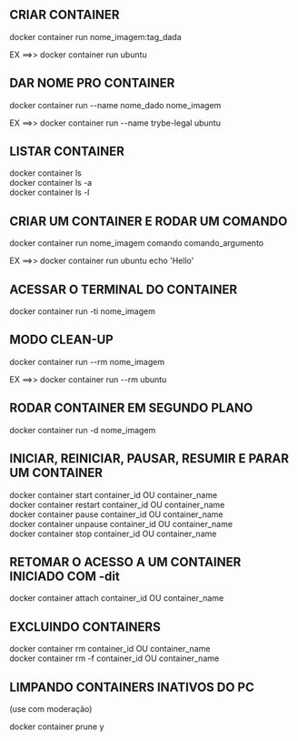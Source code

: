 ## CRIAR CONTAINER 

docker container run nome_imagem:tag_dada

EX ==>> docker container run ubuntu <!-- (sem tag) -->


## DAR NOME PRO CONTAINER 

docker container run --name nome_dado nome_imagem

EX ==>> docker container run --name trybe-legal ubuntu

## LISTAR CONTAINER

docker container ls \
docker container ls -a \
docker container ls -l

## CRIAR UM CONTAINER E RODAR UM COMANDO 

docker container run nome_imagem comando comando_argumento

EX ==>> docker container run ubuntu echo 'Hello'

## ACESSAR O TERMINAL DO CONTAINER

docker container run -ti nome_imagem

## MODO CLEAN-UP

docker container run --rm nome_imagem 

EX ==>> docker container run --rm ubuntu

## RODAR CONTAINER EM SEGUNDO PLANO

docker container run -d nome_imagem

## INICIAR, REINICIAR, PAUSAR, RESUMIR E PARAR UM CONTAINER

docker container start container_id OU container_name \
docker container restart container_id OU container_name \
docker container pause container_id OU container_name \
docker container unpause container_id OU container_name \
docker container stop container_id OU container_name

## RETOMAR O ACESSO A UM CONTAINER INICIADO COM -dit

docker container attach container_id OU container_name

## EXCLUINDO CONTAINERS

docker container rm container_id OU container_name \
docker container rm -f container_id OU container_name

## LIMPANDO CONTAINERS INATIVOS DO PC
(use com moderação)

docker container prune
y
